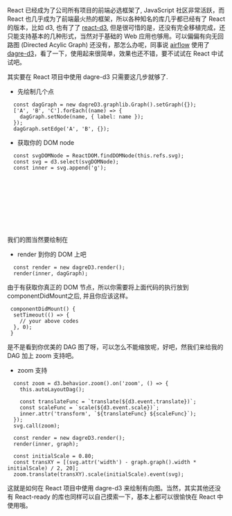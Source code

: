 React 已经成为了公司所有项目的前端必选框架了, JavaScript 社区非常活跃，而 React 也几乎成为了前端最火热的框架，所以各种知名的库几乎都已经有了 React 的版本，比如 d3, 也有了了 [react-d3](https://github.com/esbullington/react-d3), 但是很可惜的是，还没有完全移植完成，还只能支持基本的几种形式，当然对于基础的 Web 应用也够用。可以偏偏有向无回路图 (Directed Acylic Graph) 还没有，那怎么办呢，同事说 [airflow](https://github.com/apache/incubator-airflow) 使用了 [dagre-d3](https://github.com/cpettitt/dagre-d3)，看了一下，使用起来很简单，效果也还不错，要不试试在 React 中试试吧。

其实要在 React 项目中使用 dagre-d3 只需要这几步就够了.


* 先绘制几个点

```
  const dagGraph = new dagreD3.graphlib.Graph().setGraph({});
  ['A', 'B', 'C'].forEach((name) => {
    dagGraph.setNode(name, { label: name });
  });
  dagGraph.setEdge('A', 'B', {});
```


* 获取你的 DOM node

```
  const svgDOMNode = ReactDOM.findDOMNode(this.refs.svg);
  const svg = d3.select(svgDOMNode);
  const inner = svg.append('g');
```

我们的图当然要绘制在 <svg> 上，但是为什么需要在 <g> 里面呢，后面你就知道奇妙之处了。

* render 到你的 DOM 上吧

```
  const render = new dagreD3.render();
  render(inner, dagGraph);
```

由于有获取你真正的 DOM 节点，所以你需要将上面代码的执行放到 componentDidMount之后, 并且你应该这样。

```
 componentDidMount() {
  setTimeout(() => {
    // your above codes
  }, 0);
 }

```

是不是看到你优美的 DAG 图了呀，可以怎么不能缩放呢，好吧，然我们来给我的 DAG 加上 zoom 支持吧。

* zoom 支持

```
  const zoom = d3.behavior.zoom().on('zoom', () => {
    this.autoLayoutDag();

    const translateFunc = `translate(${d3.event.translate})`;
    const scaleFunc = `scale(${d3.event.scale})`;
    inner.attr('transform', `${translateFunc} ${scaleFunc}`);
  });
  svg.call(zoom);

  const render = new dagreD3.render();
  render(inner, graph);

  const initialScale = 0.80;
  const transXY = [(svg.attr('width') - graph.graph().width * initialScale) / 2, 20];
  zoom.translate(transXY).scale(initialScale).event(svg);
```

这就是如何在 React 项目中使用 dagre-d3 来绘制有向图。当然，其实其他还没有 React-ready 的库也同样可以自己摸索一下，基本上都可以很愉快在 React 中使用哦。

